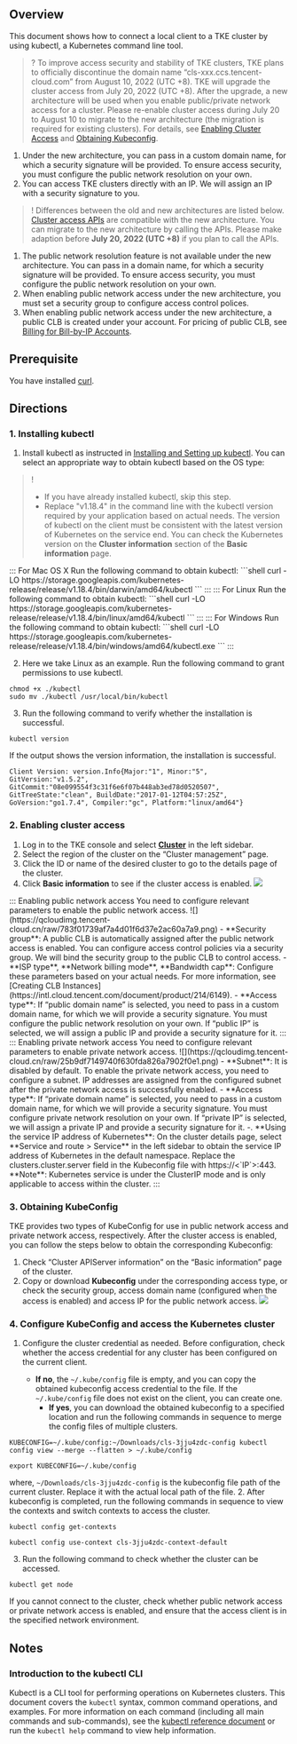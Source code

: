 ## Overview
This document shows how to connect a local client to a TKE cluster by using kubectl, a Kubernetes command line tool.


>? To improve access security and stability of TKE clusters, TKE plans to officially discontinue the domain name “cls-xxx.ccs.tencent-cloud.com” from August 10, 2022 (UTC +8). 
TKE will upgrade the cluster access from July 20, 2022 (UTC +8). After the upgrade, a new architecture will be used when you enable public/private network access for a cluster. Please re-enable cluster access during July 20 to August 10 to migrate to the new architecture (the migration is required for existing clusters). For details, see [Enabling Cluster Access](#CreateClusterEndpoint) and [Obtaining Kubeconfig](#installKubectl).
1. Under the new architecture, you can pass in a custom domain name, for which a security signature will be provided. To ensure access security, you must configure the public network resolution on your own.
2. You can access TKE clusters directly with an IP. We will assign an IP with a security signature to you.

>! Differences between the old and new architectures are listed below. [Cluster access APIs](https://console.intl.cloud.tencent.com/api/explorer?Product=tke&Version=2018-05-25&Action=CreateClusterEndpoint&SignVersion=) are compatible with the new architecture. You can migrate to the new architecture by calling the APIs. Please make adaption before **July 20, 2022 (UTC +8)** if you plan to call the APIs.
1. The public network resolution feature is not available under the new architecture. You can pass in a domain name, for which a security signature will be provided. To ensure access security, you must configure the public network resolution on your own.
2. When enabling public network access under the new architecture, you must set a security group to configure access control polices.
3. When enabling public network access under the new architecture, a public CLB is created under your account. For pricing of public CLB, see [Billing for Bill-by-IP Accounts](https://intl.cloud.tencent.com/document/product/214/36998).


## Prerequisite

You have installed [curl](https://curl.se/).

 

## Directions

[](id:installKubectl)
### 1. Installing kubectl 

1. Install kubectl as instructed in [Installing and Setting up kubectl](https://kubernetes.io/docs/user-guide/prereqs/). You can select an appropriate way to obtain kubectl based on the OS type:
>! 
>- If you have already installed kubectl, skip this step.
>- Replace "v1.18.4" in the command line with the kubectl version required by your application based on actual needs. The version of kubectl on the client must be consistent with the latest version of Kubernetes on the service end. You can check the Kubernetes version on the **Cluster information** section of the **Basic information** page.
>
<dx-tabs>
::: For Mac OS X
Run the following command to obtain kubectl:
```shell
curl -LO https://storage.googleapis.com/kubernetes-release/release/v1.18.4/bin/darwin/amd64/kubectl
```
:::
::: For Linux
Run the following command to obtain kubectl:
```shell
curl -LO https://storage.googleapis.com/kubernetes-release/release/v1.18.4/bin/linux/amd64/kubectl
```
:::
::: For Windows
Run the following command to obtain kubectl:
```shell
curl -LO https://storage.googleapis.com/kubernetes-release/release/v1.18.4/bin/windows/amd64/kubectl.exe
```
:::
</dx-tabs>

2. Here we take Linux as an example. Run the following command to grant permissions to use kubectl.
```shell
chmod +x ./kubectl
sudo mv ./kubectl /usr/local/bin/kubectl
```
3. Run the following command to verify whether the installation is successful.
```shell
kubectl version
```
If the output shows the version information, the installation is successful.
```shell
Client Version: version.Info{Major:"1", Minor:"5", GitVersion:"v1.5.2", GitCommit:"08e099554f3c31f6e6f07b448ab3ed78d0520507", GitTreeState:"clean", BuildDate:"2017-01-12T04:57:25Z", GoVersion:"go1.7.4", Compiler:"gc", Platform:"linux/amd64"}
```


[](id:CreateClusterEndpoint)
### 2. Enabling cluster access

1. Log in to the TKE console and select **[Cluster](https://console.cloud.tencent.com/tke2/cluster?rid=1)** in the left sidebar.
2. Select the region of the cluster on the “Cluster management” page.
3. Click the ID or name of the desired cluster to go to the details page of the cluster.
4. Click **Basic information** to see if the cluster access is enabled.
![](https://qcloudimg.tencent-cloud.cn/raw/7fe39f9c4f7acc6b42b91371e174ef75.png)
<dx-tabs>
::: Enabling public network access
You need to configure relevant parameters to enable the public network access.
![](https://qcloudimg.tencent-cloud.cn/raw/783f01739af7a4d01f6d37e2ac60a7a9.png)
- **Security group**: A public CLB is automatically assigned after the public network access is enabled. You can configure access control policies via a security group. We will bind the security group to the public CLB to control access.
- **ISP type**, **Network billing mode**, **Bandwidth cap**: Configure these parameters based on your actual needs. For more information, see [Creating CLB Instances](https://intl.cloud.tencent.com/document/product/214/6149).
- **Access type**: If “public domain name” is selected, you need to pass in a custom domain name, for which we will provide a security signature. You must configure the public network resolution on your own. If “public IP” is selected, we will assign a public IP and provide a security signature for it.
:::
::: Enabling private network access
You need to configure relevant parameters to enable private network access.
![](https://qcloudimg.tencent-cloud.cn/raw/25b9df7149740f630fda826a7902f0e1.png)
- **Subnet**: It is disabled by default. To enable the private network access, you need to configure a subnet. IP addresses are assigned from the configured subnet after the private network access is successfully enabled.
- **Access type**: If “private domain name” is selected, you need to pass in a custom domain name, for which we will provide a security signature. You must configure private network resolution on your own. If “private IP” is selected, we will assign a private IP and provide a security signature for it.
-. **Using the service IP address of Kubernetes**: On the cluster details page, select **Service and route > Service** in the left sidebar to obtain the service IP address of Kubernetes in the default namespace. Replace the clusters.cluster.server field in the Kubeconfig file with https://<`IP`>:443. **Note**: Kubernetes service is under the ClusterIP mode and is only applicable to access within the cluster.
:::
</dx-tabs>





### 3. Obtaining KubeConfig
TKE provides two types of KubeConfig for use in public network access and private network access, respectively. After the cluster access is enabled, you can follow the steps below to obtain the corresponding Kubeconfig:
1. Check “Cluster APIServer information” on the “Basic information” page of the cluster.
2. Copy or download **Kubeconfig** under the corresponding access type, or check the security group, access domain name (configured when the access is enabled) and access IP for the public network access.
![](https://qcloudimg.tencent-cloud.cn/raw/15c6ed35ab46937b7bde7b908cbef094.png)

### 4. Configure KubeConfig and access the Kubernetes cluster
1. Configure the cluster credential as needed.
   Before configuration, check whether the access credential for any cluster has been configured on the current client.

  	- **If no**, the `~/.kube/config` file is empty, and you can copy the obtained kubeconfig access credential to the file. If the `~/.kube/config` file does not exist on the client, you can create one.
  	  - **If yes**, you can download the obtained kubeconfig to a specified location and run the following commands in sequence to merge the config files of multiple clusters.
```
KUBECONFIG=~/.kube/config:~/Downloads/cls-3jju4zdc-config kubectl config view --merge --flatten > ~/.kube/config
```
```
export KUBECONFIG=~/.kube/config
```
where, `~/Downloads/cls-3jju4zdc-config` is the kubeconfig file path of the current cluster. Replace it with the actual local path of the file.
2. After kubeconfig is completed, run the following commands in sequence to view the contexts and switch contexts to access the cluster.
```
kubectl config get-contexts
```
```
kubectl config use-context cls-3jju4zdc-context-default
```
3. Run the following command to check whether the cluster can be accessed.
```
kubectl get node
```
If you cannot connect to the cluster, check whether public network access or private network access is enabled, and ensure that the access client is in the specified network environment.

## Notes

### Introduction to the kubectl CLI

Kubectl is a CLI tool for performing operations on Kubernetes clusters. This document covers the `kubectl` syntax, common command operations, and examples. For more information on each command (including all main commands and sub-commands), see the [kubectl reference document](https://kubernetes.io/docs/reference/kubectl/) or run the `kubectl help` command to view help information.
